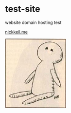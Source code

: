 # test-site
website domain hosting test

[nickkeil.me](http://nickkeil.me)

![alt text](https://github.com/NKeil/test-site/blob/master/ihnmbims.jpg)
